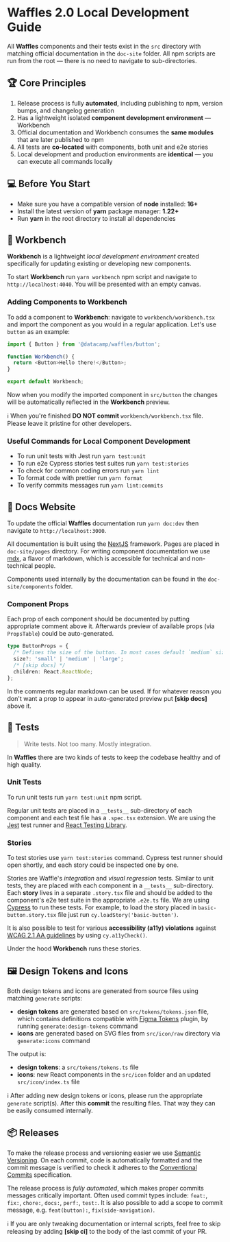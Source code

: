 # Waffles 2.0 Local Development Guide

All **Waffles** components and their tests exist in the `src` directory with matching official documentation in the `doc-site` folder. All npm scripts are run from the root — there is no need to navigate to sub-directories.

## 🏆 Core Principles

1. Release process is fully **automated**, including publishing to npm, version bumps, and changelog generation
2. Has a lightweight isolated **component development environment** — Workbench
3. Official documentation and Workbench consumes the **same modules** that are later published to npm
4. All tests are **co-located** with components, both unit and e2e stories
5. Local development and production environments are **identical** — you can execute all commands locally

## 💻 Before You Start

- Make sure you have a compatible version of **node** installed: **16+**
- Install the latest version of **yarn** package manager: **1.22+**
- Run **yarn** in the root directory to install all dependencies

## 🔧 Workbench

**Workbench** is a lightweight _local development environment_ created specifically for updating existing or developing new components.

To start **Workbench** run `yarn workbench` npm script and navigate to `http://localhost:4040`. You will be presented with an empty canvas.

### Adding Components to Workbench

To add a component to **Workbench**: navigate to `workbench/workbench.tsx` and import the component as you would in a regular application. Let's use `button` as an example:

```js
import { Button } from '@datacamp/waffles/button';

function Workbench() {
  return <Button>Hello there!</Button>;
}

export default Workbench;
```

Now when you modify the imported component in `src/button` the changes will be automatically reflected in the **Workbench** preview.

ℹ️ When you're finished **DO NOT commit** `workbench/workbench.tsx` file. Please leave it pristine for other developers.

### Useful Commands for Local Component Development

- To run unit tests with Jest run `yarn test:unit`
- To run e2e Cypress stories test suites run `yarn test:stories`
- To check for common coding errors run `yarn lint`
- To format code with prettier run `yarn format`
- To verify commits messages run `yarn lint:commits`

## 📄 Docs Website

To update the official **Waffles** documentation run `yarn doc:dev` then navigate to `http://localhost:3000`.

All documentation is built using the [NextJS](https://nextjs.org/docs) framework. Pages are placed in `doc-site/pages` directory. For writing component documentation we use [mdx](https://mdxjs.com/), a flavor of markdown, which is accessible for technical and non-technical people.

Components used internally by the documentation can be found in the `doc-site/components` folder.

### Component Props

Each prop of each component should be documented by putting appropriate comment above it. Afterwards preview of available props (via `PropsTable`) could be auto-generated.

```ts
type ButtonProps = {
  /* Defines the size of the button. In most cases default `medium` size should be used. */
  size?: 'small' | 'medium' | 'large';
  /* [skip docs] */
  children: React.ReactNode;
};
```

In the comments regular markdown can be used. If for whatever reason you don't want a prop to appear in auto-generated preview put **[skip docs]** above it.

## 🧪 Tests

> Write tests. Not too many. Mostly integration.

In **Waffles** there are two kinds of tests to keep the codebase healthy and of high quality.

### Unit Tests

To run unit tests run `yarn test:unit` npm script.

Regular unit tests are placed in a `__tests__` sub-directory of each component and each test file has a `.spec.tsx` extension. We are using the [Jest](https://jestjs.io/docs/getting-started) test runner and [React Testing Library](https://testing-library.com/docs/react-testing-library/intro/).

### Stories

To test stories use `yarn test:stories` command. Cypress test runner should open shortly, and each story could be inspected one by one.

Stories are Waffle's _integration_ and _visual regression_ tests. Similar to unit tests, they are placed with each component in a `__tests__` sub-directory. Each **story** lives in a separate `.story.tsx` file and should be added to the component's e2e test suite in the appropriate `.e2e.ts` file. We are using [Cypress](https://docs.cypress.io/) to run these tests. For example, to load the story placed in `basic-button.story.tsx` file just run `cy.loadStory('basic-button')`.

It is also possible to test for various **accessibility (a11y) violations** against [WCAG 2.1 AA guidelines](https://www.w3.org/TR/WCAG21/) by using `cy.a11yCheck()`.

Under the hood **Workbench** runs these stories.

## 🖼️ Design Tokens and Icons

Both design tokens and icons are generated from source files using matching `generate` scripts:

- **design tokens** are generated based on `src/tokens/tokens.json` file, which contains definitions compatible with [Figma Tokens](https://www.figma.com/community/plugin/843461159747178978/Figma-Tokens) plugin, by running `generate:design-tokens` command
- **icons** are generated based on SVG files from `src/icon/raw` directory via `generate:icons` command

The output is:

- **design tokens**: a `src/tokens/tokens.ts` file
- **icons**: new React components in the `src/icon` folder and an updated `src/icon/index.ts` file

ℹ️ After adding new design tokens or icons, please run the appropriate `generate` script(s). After this **commit** the resulting files. That way they can be easily consumed internally.

## 📦 Releases

To make the release process and versioning easier we use [Semantic Versioning](https://semver.org/). On each commit, code is automatically formatted and the commit message is verified to check it adheres to the [Conventional Commits](https://www.conventionalcommits.org/en/v1.0.0/) specification.

The release process is _fully automated_, which makes proper commits messages critically important. Often used commit types include: `feat:`, `fix:`, `chore:`, `docs:`, `perf:`, `test:`. It is also possible to add a scope to commit message, e.g. `feat(button):`, `fix(side-navigation)`.

ℹ️ If you are only tweaking documentation or internal scripts, feel free to skip releasing by adding **[skip ci]** to the body of the last commit of your PR.
